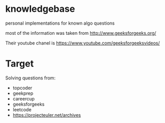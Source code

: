# knowledgebase
personal implementations for known algo questions

most of the information was taken from http://www.geeksforgeeks.org/

Their youtube chanel is https://www.youtube.com/geeksforgeeksvideos/

Target
==
Solving questions from:
* topcoder
* geekprep
* careercup
* geeksforgeeks 
* leetcode
* https://projecteuler.net/archives

 